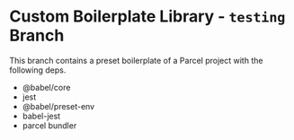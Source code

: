 # Custom Boilerplate Library - ```testing``` Branch

This branch contains a preset boilerplate of a Parcel project with the following deps.

- @babel/core
- jest
- @babel/preset-env
- babel-jest
- parcel bundler
